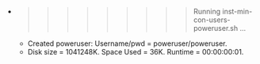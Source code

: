* >>>>>>>>> Running inst-min-con-users-poweruser.sh ...
  * Created poweruser: Username/pwd = poweruser/poweruser.
  * Disk size = 1041248K. Space Used = 36K. Runtime = 00:00:00:01.
